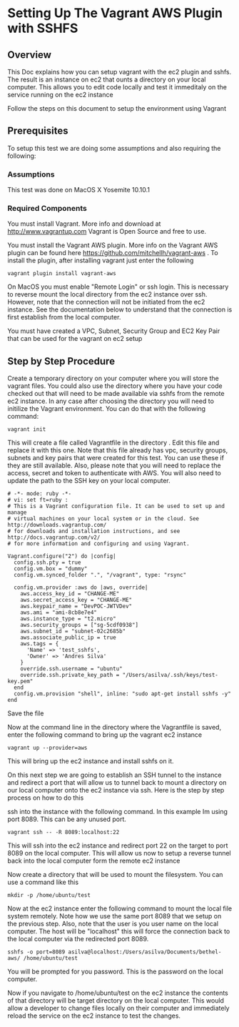 # Setting Up The Vagrant AWS Plugin with SSHFS 

## Overview
This Doc explains how you can setup vagrant with the ec2 plugin and sshfs. The result is an instance on ec2 that ounts a directory on your local computer. This allows you to edit code locally and test it immeditaly on the service running on the ec2 instance


Follow the steps on this document to setup the environment using Vagrant

## Prerequisites 
To setup this test we are doing some assumptions and also requiring the following:

### Assumptions 

This test was done on MacOS X Yosemite 10.10.1

### Required Components

You must install Vagrant. More info and download at http://www.vagrantup.com Vagrant is Open Source and free to use.

You must install the Vagrant AWS plugin. More info on the Vagrant AWS plugin can be found here https://github.com/mitchellh/vagrant-aws . To install the plugin, after installing vagrant just enter the following

```
vagrant plugin install vagrant-aws
```

On MacOS you must enable "Remote Login" or ssh login. This is necessary to reverse mount the local directory from the ec2 instance over ssh. However, note that the connection will not be initiated from the ec2 instance. See the documentation below to understand that the connection is first establish from the local computer. 

You must have created a VPC, Subnet, Security Group and EC2 Key Pair that can be used for the vagrant on ec2 setup

## Step by Step Procedure

Create a temporary directory on your computer where you will store the vagrant files. You could also use the directory where you have your code checked out that will need to be made available via sshfs from the remote ec2 instance. In any case after choosing the directory you will need to initilize the Vagrant environment. You can do that with the following command:
```
vagrant init
```

This will create a file called Vagrantfile in the directory . Edit this file and replace it with this one. Note that this file already has vpc, security groups, subnets and key pairs that were created for this test. You can use these if they are still available. Also, please note that you will need to replace the access, secret and token to authenticate with AWS. You will also need to update the path to the SSH key on your local computer. 

```
# -*- mode: ruby -*-
# vi: set ft=ruby :
# This is a Vagrant configuration file. It can be used to set up and manage
# virtual machines on your local system or in the cloud. See http://downloads.vagrantup.com/
# for downloads and installation instructions, and see http://docs.vagrantup.com/v2/
# for more information and configuring and using Vagrant.

Vagrant.configure("2") do |config|
  config.ssh.pty = true
  config.vm.box = "dummy"
  config.vm.synced_folder ".", "/vagrant", type: "rsync"

  config.vm.provider :aws do |aws, override|
    aws.access_key_id = "CHANGE-ME"
    aws.secret_access_key = "CHANGE-ME"
    aws.keypair_name = "DevPOC-JWTVDev"
    aws.ami = "ami-8cb8e7e4"
    aws.instance_type = "t2.micro"
    aws.security_groups = ["sg-5cdf0938"]
    aws.subnet_id = "subnet-02c2685b"
    aws.associate_public_ip = true
    aws.tags = {
      'Name' => 'test_sshfs',
      'Owner' => 'Andres Silva'
    }
    override.ssh.username = "ubuntu"
    override.ssh.private_key_path = "/Users/asilva/.ssh/keys/test-key.pem"
  end
  config.vm.provision "shell", inline: "sudo apt-get install sshfs -y"
end
```

Save the file

Now at the command line in the directory where the Vagrantfile is saved, enter the following command to bring up the vagrant ec2 instance

```
vagrant up --provider=aws
```

This will bring up the ec2 instance and install sshfs on it.

On this next step we are going to establish an SSH tunnel to the instance and redirect a port that will allow us to tunnel back to mount a directory on our local computer onto the ec2 instance via ssh. Here is the step by step process on how to do this

ssh into the instance with the following command. In this example Im using port 8089. This can be any unused port. 

```
vagrant ssh -- -R 8089:localhost:22
```

This will ssh into the ec2 instance and redirect port 22 on the target to port 8089 on the local computer. This will allow us now to setup a reverse tunnel back into the local computer form the remote ec2 instance

Now create a directory that will be used to mount the filesystem. You can use a command like this

```
mkdir -p /home/ubuntu/test
```

Now at the ec2 instance enter the following command to mount the local file system remotely. Note how we use the same port 8089 that we setup on the previous step. Also, note that the user is you user name on the local computer. The host will be "localhost" this will force the connection back to the local computer via the redirected port 8089. 

```
sshfs -o port=8089 asilva@localhost:/Users/asilva/Documents/bethel-aws/ /home/ubuntu/test
```
You will be prompted for you password. This is the password on the local computer. 

Now if you navigate to /home/ubuntu/test on the ec2 instance the contents of that directory will be target directory on the local computer. This would allow a developer to change files locally on their computer and immediately reload the service on the ec2 instance to test the changes. 
